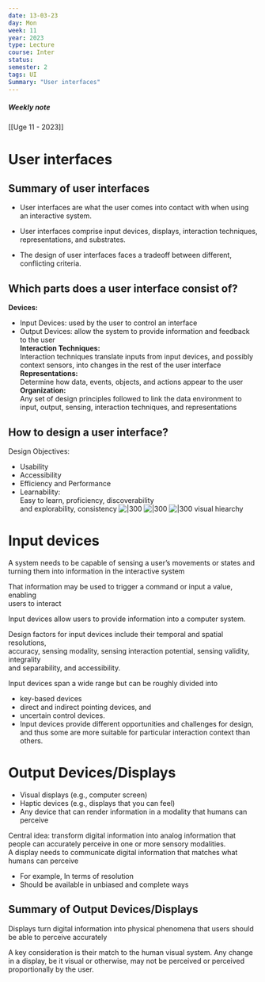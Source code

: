 ```yaml
---
date: 13-03-23
day: Mon
week: 11
year: 2023
type: Lecture
course: Inter
status: 
semester: 2
tags: UI
Summary: "User interfaces"
---
```

##### Weekly note
[[Uge 11 - 2023]]

# User interfaces
## Summary of user interfaces
- User interfaces are what the user comes into contact with when using an interactive system.  

- User interfaces comprise input devices, displays, interaction techniques, representations, and substrates.  

- The design of user interfaces faces a tradeoff between different, conflicting criteria.
## Which parts does a user interface consist of?
**Devices:**  
- Input Devices: used by the user to control an interface  
- Output Devices: allow the system to provide information and feedback to the user  
**Interaction Techniques:**  
	Interaction techniques translate  inputs from input devices, and  possibly context sensors, into  changes in the rest of the user  interface
**Representations:**  
	Determine how data, events, objects, and actions appear to the user  
**Organization:**  
	Any set of design principles followed to link the data environment to input, output, sensing, interaction techniques, and representations
## How to design a user interface?
Design Objectives:  
- Usability  
- Accessibility  
- Efficiency and Performance  
- Learnability:  
Easy to learn, proficiency, discoverability  
and explorability, consistency
![|300](https://i.imgur.com/uihfG3i.png)
![|300](https://i.imgur.com/x3Ds7uf.png)
![|300](https://i.imgur.com/Rb7IhQQ.png)
visual hiearchy 
# Input devices
A system needs to be capable of sensing a user’s movements or states and  
turning them into information in the interactive system

That information may be used to trigger a command or input a value, enabling  
users to interact

Input devices allow users to provide information into a computer system.  

Design factors for input devices include their temporal and spatial resolutions,  
accuracy, sensing modality, sensing interaction potential, sensing validity, integrality  
and separability, and accessibility.  

Input devices span a wide range but can be roughly divided into  
- key-based devices  
- direct and indirect pointing devices, and  
- uncertain control devices.  
- Input devices provide different opportunities and challenges for design, and thus some are more suitable for particular interaction context than others.
# Output Devices/Displays
- Visual displays (e.g., computer  screen)  
- Haptic devices (e.g., displays that you can feel)  
- Any device that can render information in a modality that humans can perceive

Central idea: transform digital information into analog information that people can accurately perceive in one or more sensory modalities.  
A display needs to communicate digital information that matches what humans can perceive  
- For example, In terms of resolution  
- Should be available in unbiased and complete ways
## Summary of Output Devices/Displays
Displays turn digital information into physical phenomena that users should be able to perceive accurately  

A key consideration is their match to the human visual system. Any change in a display, be it visual or otherwise, may not be perceived or perceived proportionally by the user.